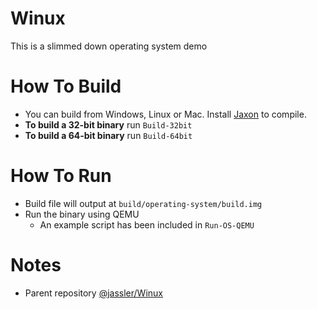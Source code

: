 # Winux
This is a slimmed down operating system demo

# How To Build
+ You can build from Windows, Linux or Mac. Install [Jaxon](https://konloch.com/Jaxon) to compile.
+ **To build a 32-bit binary** run `Build-32bit`
+ **To build a 64-bit binary** run `Build-64bit`

# How To Run
+ Build file will output at `build/operating-system/build.img`
+ Run the binary using QEMU
	+ An example script has been included in `Run-OS-QEMU`

# Notes
+ Parent repository [@jassler/Winux](https://github.com/jassler/Winux)